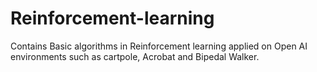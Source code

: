 # Reinforcement-learning

Contains Basic algorithms in Reinforcement learning applied on Open AI environments such as cartpole, Acrobat and Bipedal Walker.
